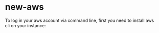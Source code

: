 # new-aws
To log in your aws account via command line, first you need to install aws cli on your instance:
